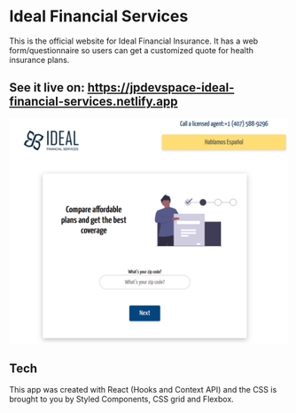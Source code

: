# Ideal Financial Services

This is the official website for Ideal Financial Insurance. It has a web form/questionnaire 
so users can get a customized quote for health insurance plans.

## See it live on: https://jpdevspace-ideal-financial-services.netlify.app

![alt text][screenshot]

[screenshot]: https://github.com/jpdevspace/React_IdealInsuranceFL/blob/main/src/assets/screenshot.png "Screenshot of app"

## Tech
This app was created with React (Hooks and Context API) and the CSS is brought to you by Styled Components, CSS grid and Flexbox.
